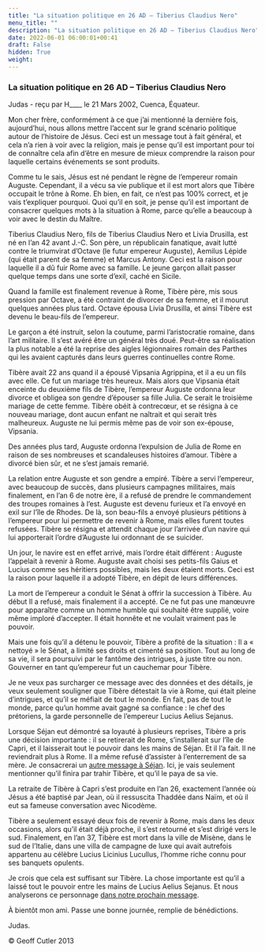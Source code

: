 ```yaml
---
title: "La situation politique en 26 AD – Tiberius Claudius Nero"
menu_title: ""
description: "La situation politique en 26 AD – Tiberius Claudius Nero"
date: 2022-06-01 06:00:01+00:41
draft: False
hidden: True
weight:
---
```

### La situation politique en 26 AD – Tiberius Claudius Nero

Judas - reçu par H____ le 21 Mars 2002, Cuenca, Équateur.

Mon cher frère, conformément à ce que j’ai mentionné la dernière fois, aujourd’hui, nous allons mettre l’accent sur le grand scénario politique autour de l’histoire de Jésus. Ceci est un message tout à fait général, et cela n’a rien à voir avec la religion, mais je pense qu’il est important pour toi de connaître cela afin d’être en mesure de mieux comprendre la raison pour laquelle certains événements se sont produits.

Comme tu le sais, Jésus est né pendant le règne de l’empereur romain Auguste. Cependant, il a vécu sa vie publique et il est mort alors que Tibère occupait le trône à Rome. Eh bien, en fait, ce n’est pas 100% correct, et je vais t’expliquer pourquoi. Quoi qu’il en soit, je pense qu’il est important de consacrer quelques mots à la situation à Rome, parce qu’elle a beaucoup à voir avec le destin du Maître.

Tiberius Claudius Nero, fils de Tiberius Claudius Nero et Livia Drusilla, est né en l’an 42 avant J.-C. Son père, un républicain fanatique, avait lutté contre le triumvirat d’Octave (le futur empereur Auguste), Aemilus Lépide (qui était parent de sa femme) et Marcus Antony. Ceci est la raison pour laquelle il a dû fuir Rome avec sa famille. Le jeune garçon allait passer quelque temps dans une sorte d’exil, caché en Sicile.

Quand la famille est finalement revenue à Rome, Tibère père, mis sous pression par Octave, a été contraint de divorcer de sa femme, et il mourut quelques années plus tard. Octave épousa Livia Drusilla, et ainsi Tibère est devenu le beau-fils de l’empereur.

Le garçon a été instruit, selon la coutume, parmi l’aristocratie romaine, dans l’art militaire. Il s’est avéré être un général très doué. Peut-être sa réalisation la plus notable a été la reprise des aigles légionnaires romain des Parthes qui les avaient capturés dans leurs guerres continuelles contre Rome.

Tibère avait 22 ans quand il a épousé Vipsania Agrippina, et il a eu un fils avec elle. Ce fut un mariage très heureux. Mais alors que Vipsania était enceinte du deuxième fils de Tibère, l’empereur Auguste ordonna leur divorce et obligea son gendre d’épouser sa fille Julia. Ce serait le troisième mariage de cette femme. Tibère obéit à contrecœur, et se résigna à ce nouveau mariage, dont aucun enfant ne naîtrait et qui serait très malheureux. Auguste ne lui permis même pas de voir son ex-épouse, Vipsania.

Des années plus tard, Auguste ordonna l’expulsion de Julia de Rome en raison de ses nombreuses et scandaleuses histoires d’amour. Tibère a divorcé bien sûr, et ne s’est jamais remarié.

La relation entre Auguste et son gendre a empiré. Tibère a servi l’empereur, avec beaucoup de succès, dans plusieurs campagnes militaires, mais finalement, en l’an 6 de notre ère, il a refusé de prendre le commandement des troupes romaines à l’est. Auguste est devenu furieux et l’a envoyé en exil sur l’île de Rhodes. De là, son beau-fils a envoyé plusieurs pétitions à l’empereur pour lui permettre de revenir à Rome, mais elles furent toutes refusées. Tibère se résigna et attendit chaque jour l’arrivée d’un navire qui lui apporterait l’ordre d’Auguste lui ordonnant de se suicider.

Un jour, le navire est en effet arrivé, mais l’ordre était différent : Auguste l’appelait à revenir à Rome. Auguste avait choisi ses petits-fils Gaius et Lucius comme ses héritiers possibles, mais les deux étaient morts. Ceci est la raison pour laquelle il a adopté Tibère, en dépit de leurs différences.

La mort de l’empereur a conduit le Sénat à offrir la succession à Tibère.  Au début Il a refusé, mais finalement il a accepté. Ce ne fut pas une manœuvre pour apparaître comme un homme humble qui souhaité être supplié, voire même imploré d’accepter. Il était honnête et ne voulait vraiment pas le pouvoir.

Mais une fois qu’il a détenu le pouvoir, Tibère a profité de la situation : Il a « nettoyé » le Sénat, a limité ses droits et cimenté sa position. Tout au long de sa vie, il sera poursuivi par le fantôme des intrigues, à juste titre ou non. Gouverner en tant qu’empereur fut un cauchemar pour Tibère.

Je ne veux pas surcharger ce message avec des données et des détails, je veux seulement souligner que Tibère détestait la vie à Rome, qui était pleine d’intrigues, et qu’il se méfiait de tout le monde. En fait, pas de tout le monde, parce qu’un homme avait gagné sa confiance : le chef des prétoriens, la garde personnelle de l’empereur Lucius Aelius Sejanus.

Lorsque Séjan eut démontré sa loyauté à plusieurs reprises, Tibère a pris une décision importante : il se retirerait de Rome, s’installerait sur l’île de Capri, et il laisserait tout le pouvoir dans les mains de Séjan. Et il l’a fait. Il ne reviendrait plus à Rome. Il a même refusé d’assister à l’enterrement de sa mère. Je consacrerai un [autre message à Séjan](/fr-contemporary-messages/fr-contemporary-messages-by-date-order/fr-contemporary-messages-2002/fr-2002-3-22-1-hr-judas/). Ici, je vais seulement mentionner qu’il finira par trahir Tibère, et qu’il le paya de sa vie.

La retraite de Tibère à Capri s’est produite en l’an 26, exactement l’année où Jésus a été baptisé par Jean, où il ressuscita Thaddée dans Naïm, et où il eut sa fameuse conversation avec Nicodème.

Tibère a seulement essayé deux fois de  revenir à Rome, mais dans les deux occasions, alors qu’il était déjà proche, il s’est retourné et s’est dirigé vers le sud. Finalement, en l’an 37, Tibère est mort dans la ville de Misène, dans le sud de l’Italie, dans une villa de campagne de luxe qui avait autrefois appartenu au célèbre Lucius Licinius Lucullus, l’homme riche connu pour ses banquets opulents.

Je crois que cela est suffisant sur Tibère. La chose importante est qu’il a laissé tout le pouvoir entre les mains de Lucius Aelius Sejanus. Et nous analyserons ce personnage [dans notre prochain message](/fr-contemporary-messages/fr-contemporary-messages-by-date-order/fr-contemporary-messages-2002/fr-2002-3-22-1-hr-judas/).

À bientôt mon ami. Passe une bonne journée, remplie de bénédictions.

Judas.

© Geoff Cutler 2013